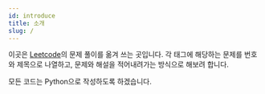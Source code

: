 ```yaml
---
id: introduce
title: 소개
slug: /
---
```


이곳은 [Leetcode](https://leetcode.com/)의 문제 풀이를 옮겨 쓰는 곳입니다. 각 태그에 해당하는 문제를 번호와 제목으로 나열하고, 문제와 해설을 적어내려가는 방식으로 해보려 합니다.

모든 코드는 Python으로 작성하도록 하겠습니다.
